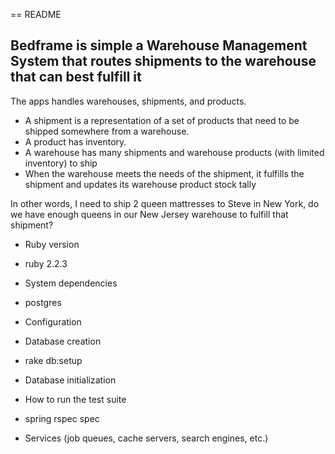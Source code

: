 == README

## Bedframe is simple a Warehouse Management System that routes shipments to the warehouse that can best fulfill it

The apps handles warehouses, shipments, and products.

* A shipment is a representation of a set of products that need to be shipped somewhere from a warehouse.
* A product has inventory.
* A warehouse has many shipments and warehouse products (with limited inventory) to ship
* When the warehouse meets the needs of the shipment, it fulfills the shipment and updates its warehouse product stock tally

In other words, I need to ship 2 queen mattresses to Steve in New York, do we have enough queens in our New Jersey warehouse to fulfill that shipment?

* Ruby version
- ruby 2.2.3

* System dependencies
- postgres

* Configuration

* Database creation
- rake db:setup

* Database initialization

* How to run the test suite
 - spring rspec spec

* Services (job queues, cache servers, search engines, etc.)
